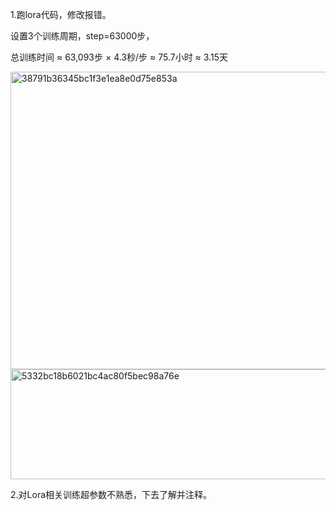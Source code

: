 1.跑lora代码，修改报错。

设置3个训练周期，step=63000步，

总训练时间 ≈ 63,093步 × 4.3秒/步 ≈ 75.7小时 ≈ 3.15天

<img width="1180" height="476" alt="38791b36345bc1f3e1ea8e0d75e853a" src="https://github.com/user-attachments/assets/bd4bab26-8124-4ff2-8917-f8d5296de1f0" />


<img width="1235" height="176" alt="5332bc18b6021bc4ac80f5bec98a76e" src="https://github.com/user-attachments/assets/9754ef43-8906-4544-89b6-465a21446028" />


2.对Lora相关训练超参数不熟悉，下去了解并注释。
